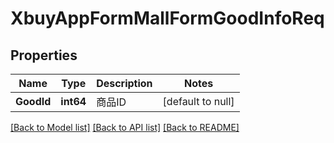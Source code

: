 # XbuyAppFormMallFormGoodInfoReq

## Properties
Name | Type | Description | Notes
------------ | ------------- | ------------- | -------------
**GoodId** | **int64** | 商品ID | [default to null]

[[Back to Model list]](../README.md#documentation-for-models) [[Back to API list]](../README.md#documentation-for-api-endpoints) [[Back to README]](../README.md)

